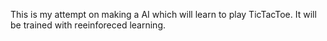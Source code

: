 This is my attempt on making a AI which will learn to play TicTacToe. It will be trained with reeinforeced learning. 